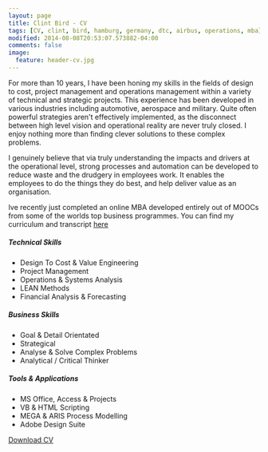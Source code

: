 ```yaml
---
layout: page
title: Clint Bird - CV
tags: [CV, clint, bird, hamburg, germany, dtc, airbus, operations, mba]
modified: 2014-08-08T20:53:07.573882-04:00
comments: false
image:
  feature: header-cv.jpg
---
```

For more than 10 years, I have been honing my skills in the fields of design to cost, project management and operations management within a variety of technical and strategic projects. This experience has been developed in various industries including automotive, aerospace and military. Quite often powerful strategies aren't effectively implemented, as the disconnect between high level vision and operational reality are never truly closed. I enjoy nothing more than finding clever solutions to these complex problems.

I genuinely believe that via truly understanding the impacts and drivers at the operational level, strong processes and automation can be developed to reduce waste and the drudgery in employees work. It enables the employees to do the things they do best, and help deliver value as an organisation.

Ive recently just completed an online MBA developed entirely out of MOOCs from some of the worlds top business programmes. You can find my curriculum and transcript [here](/mba)

##### Technical Skills
* Design To Cost & Value Engineering
* Project Management
* Operations & Systems Analysis
* LEAN Methods
* Financial Analysis & Forecasting

##### Business Skills
* Goal & Detail Orientated
* Strategical
* Analyse & Solve Complex Problems
* Analytical / Critical Thinker

##### Tools & Applications
* MS Office, Access & Projects
* VB & HTML Scripting
* MEGA & ARIS Process Modelling
* Adobe Design Suite

<a href="https://dl.dropboxusercontent.com/u/1161781/clintbird.com/Clint%20Bird%20-%20CV.pdf" class="btn">Download CV</a>
